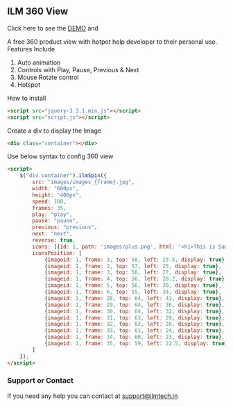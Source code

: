 ## ILM 360 View
Click here to see the [DEMO](https://ilmtech.github.io/ilm360view/) and

A free 360 product view with hotpot help developer to their personal use. Features Include

1. Auto animation
2. Controls with Play, Pause, Previous & Next
3. Mouse Rotate control
4. Hotspot

How to install
```markdown
<script src="jquery-3.3.1.min.js"></script>
<script src="script.js"></script>
```


Create a div to display the Image
```markdown
<div class="container"></div>
```

Use below syntax to config 360 view
```markdown
<script>
    $("div.container").ilmSpin({
        src: "images/images_{frame}.jpg",
        width: "600px",
        height: "400px",
        speed: 100,
        frames: 35,
        play: "play",
        pause: "pause",
        previous: "previous",
        next: "next",
        reverse: true,
        icons: [{id: 1, path: 'images/plus.png', html: '<h1>This is Sample text</h1>'}],
        iconsPosition: [
            {imageid: 1, frame: 1, top: 58, left: 23.5, display: true}, 
            {imageid: 1, frame: 2, top: 57, left: 25, display: true},
            {imageid: 1, frame: 3, top: 56, left: 27, display: true},
            {imageid: 1, frame: 4, top: 56, left: 28.2, display: true},
            {imageid: 1, frame: 5, top: 56, left: 30, display: true},
            {imageid: 1, frame: 6, top: 55, left: 34, display: true},
            {imageid: 1, frame: 28, top: 64, left: 41, display: true},
            {imageid: 1, frame: 29, top: 64, left: 36, display: true},
            {imageid: 1, frame: 30, top: 64, left: 32, display: true},
            {imageid: 1, frame: 31, top: 63, left: 29, display: true},
            {imageid: 1, frame: 32, top: 62, left: 26, display: true},
            {imageid: 1, frame: 33, top: 61, left: 24, display: true},
            {imageid: 1, frame: 34, top: 60, left: 23, display: true},
            {imageid: 1, frame: 35, top: 59, left: 22.5, display: true}            
        ]
    });
</script>
```

### Support or Contact

If you need any help you can contact at support@ilmtech.in
